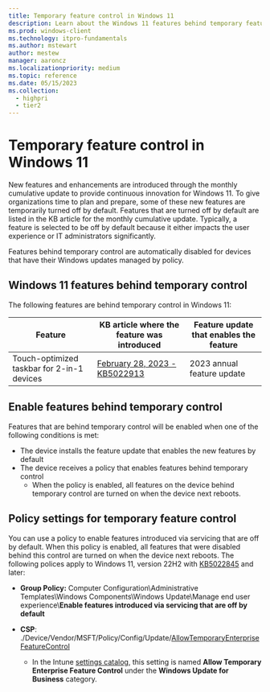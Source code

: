 ```yaml
---
title: Temporary feature control in Windows 11
description: Learn about the Windows 11 features behind temporary feature control.
ms.prod: windows-client
ms.technology: itpro-fundamentals
ms.author: mstewart
author: mestew
manager: aaroncz
ms.localizationpriority: medium
ms.topic: reference
ms.date: 05/15/2023
ms.collection:
  - highpri
  - tier2
---
```


# Temporary feature control in Windows 11

New features and enhancements are introduced through the monthly cumulative update to provide continuous innovation for Windows 11. To give organizations time to plan and prepare, some of these new features are temporarily turned off by default. Features that are turned off by default are listed in the KB article for the monthly cumulative update. Typically, a feature is selected to be off by default because it either impacts the user experience or IT administrators significantly.

Features behind temporary control are automatically disabled for devices that have their Windows updates managed by policy.

## Windows 11 features behind temporary control

The following features are behind temporary control in Windows 11:

| Feature | KB article where the feature was introduced | Feature update that enables the feature |
|---|---|---|
| Touch-optimized taskbar for 2-in-1 devices | [February 28, 2023 - KB5022913](https://support.microsoft.com/topic/february-28-2023-kb5022913-os-build-22621-1344-preview-3e38c0d9-924d-4f3f-b0b6-3bd49b2657b9) | 2023 annual feature update |

## Enable features behind temporary control

Features that are behind temporary control will be enabled when one of the following conditions is met:

- The device installs the feature update that enables the new features by default
- The device receives a policy that enables features behind temporary control
  - When the policy is enabled, all features on the device behind temporary control are turned on when the device next reboots.

## Policy settings for temporary feature control

You can use a policy to enable features introduced via servicing that are off by default. When this policy is enabled, all features that were disabled behind this control are turned on when the device next reboots. The following polices apply to Windows 11, version 22H2 with [KB5022845](https://support.microsoft.com/en-us/topic/february-14-2023-kb5022845-os-build-22621-1265-90a807f4-d2e8-486e-8a43-d09e66319f38) and later:

- **Group Policy:** Computer Configuration\Administrative Templates\Windows Components\Windows Update\Manage end user experience\\**Enable features introduced via servicing that are off by default**

- **CSP**: ./Device/Vendor/MSFT/Policy/Config/Update/[AllowTemporaryEnterpriseFeatureControl](/windows/client-management/mdm/policy-csp-update?toc=/windows/deployment/toc.json&bc=/windows/deployment/breadcrumb/toc.json#allowtemporaryenterprisefeaturecontrol)
   - In the Intune [settings catalog](/intune/configuration/settings-catalog), this setting is named **Allow Temporary Enterprise Feature Control** under the **Windows Update for Business** category.

